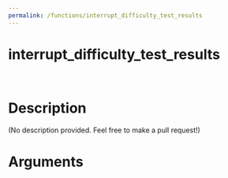 ```yaml
---
permalink: /functions/interrupt_difficulty_test_results
---
```

# interrupt_difficulty_test_results  
&nbsp;  
# Description  
(No description provided. Feel free to make a pull request!) 
&nbsp;  
# Arguments


